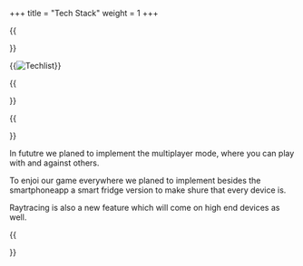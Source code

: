 +++
title = "Tech Stack"
weight = 1
+++

{{<section title="Tech Stack">}}

{{<image src="ICCSharpTechList.png" alt="Techlist" >}}



{{</section>}}

{{<section title="Future">}}

In fututre we planed to implement the multiplayer mode, where you can play with and against others. 

To enjoi our game everywhere we planed to implement besides the smartphoneapp a smart fridge version to make shure that every device is.

Raytracing is also a new feature which will come on high end devices as well.


{{</section>}}

